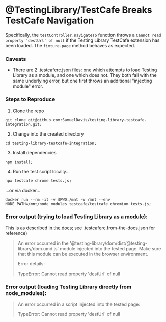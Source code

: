 # @TestingLibrary/TestCafe Breaks TestCafe Navigation

Specifically, the `testController.navigateTo` function throws a `Cannot read property 'destUrl' of null` if the Testing Library TestCafe extension has been loaded. The `fixture.page` method behaves as expected.

### Caveats
* There are 2 .testcaferc.json files: one which attempts to load Testing Library as a module, and one which does not. They both fail with the same underlying error, but one first throws an additional "injecting module" error.

### Steps to Reproduce
1. Clone the repo
```shell
git clone git@github.com:SamuelDavis/testing-library-testcafe-integration.git;
```
2. Change into the created directory
```shell
cd testing-library-testcafe-integration;
```
3. Install dependencies
```shell
npm install;
```

4. Run the test script locally...
```shell
npx testcafe chrome tests.js;
```
...or via docker...
```shell
docker run --rm -it -v $PWD:/mnt -w /mnt --env NODE_PATH=/mnt/node_modules testcafe/testcafe chromium tests.js;
```

### Error output (trying to load Testing Library as a module):

This is as described [in the docs](https://testing-library.com/docs/testcafe-testing-library/intro); see .testcaferc.from-the-docs.json for reference)

> An error occurred in the '@testing-library/dom/dist/@testing-library/dom.umd.js' module injected into the tested page. Make sure that this module can be executed in the browser environment.
>
> Error details:
>
> TypeError: Cannot read property 'destUrl' of null

### Error output (loading Testing Library directly from node_modules):

> An error occurred in a script injected into the tested page:
>
> TypeError: Cannot read property 'destUrl' of null
